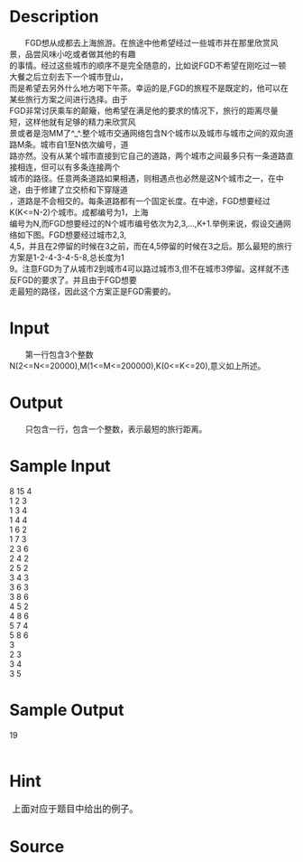 
# Description

<div class="content"><p>　　FGD想从成都去上海旅游。在旅途中他希望经过一些城市并在那里欣赏风景，品尝风味小吃或者做其他的有趣<br/>
的事情。经过这些城市的顺序不是完全随意的，比如说FGD不希望在刚吃过一顿大餐之后立刻去下一个城市登山，<br/>
而是希望去另外什么地方喝下午茶。幸运的是,FGD的旅程不是既定的，他可以在某些旅行方案之间进行选择。由于<br/>
FGD非常讨厌乘车的颠簸，他希望在满足他的要求的情况下，旅行的距离尽量短，这样他就有足够的精力来欣赏风<br/>
景或者是泡MM了^_^.整个城市交通网络包含N个城市以及城市与城市之间的双向道路M条。城市自1至N依次编号，道<br/>
路亦然。没有从某个城市直接到它自己的道路，两个城市之间最多只有一条道路直接相连，但可以有多条连接两个<br/>
城市的路径。任意两条道路如果相遇，则相遇点也必然是这N个城市之一，在中途，由于修建了立交桥和下穿隧道<br/>
，道路是不会相交的。每条道路都有一个固定长度。在中途，FGD想要经过K(K&lt;=N-2)个城市。成都编号为1，上海<br/>
编号为N,而FGD想要经过的N个城市编号依次为2,3,…,K+1.举例来说，假设交通网络如下图。FGD想要经过城市2,3,<br/>
4,5，并且在2停留的时候在3之前，而在4,5停留的时候在3之后。那么最短的旅行方案是1-2-4-3-4-5-8,总长度为1<br/>
9。注意FGD为了从城市2到城市4可以路过城市3,但不在城市3停留。这样就不违反FGD的要求了。并且由于FGD想要<br/>
走最短的路径，因此这个方案正是FGD需要的。</p></div>

# Input

<div class="content"><p>　　第一行包含3个整数N(2&lt;=N&lt;=20000),M(1&lt;=M&lt;=200000),K(0&lt;=K&lt;=20),意义如上所述。</p></div>

# Output

<div class="content"><p>　　只包含一行，包含一个整数，表示最短的旅行距离。</p></div>

# Sample Input

<div class="content"><span class="sampledata">8 15 4<br/>
1 2 3<br/>
1 3 4<br/>
1 4 4<br/>
1 6 2<br/>
1 7 3<br/>
2 3 6<br/>
2 4 2<br/>
2 5 2<br/>
3 4 3<br/>
3 6 3<br/>
3 8 6<br/>
4 5 2<br/>
4 8 6<br/>
5 7 4<br/>
5 8 6<br/>
3<br/>
2 3<br/>
3 4<br/>
3 5</span></div>

# Sample Output

<div class="content"><span class="sampledata">19<br/>
<br/>
</span></div>

# Hint

<div class="content"><p></p><p><span style="font-size: medium;"><img border="0" alt="" src="/source/bzoj/1097/img/aHR0cHM6Ly9seWRzeS5jb20vSnVkZ2VPbmxpbmUvaW1hZ2VzLzEwOTcuanBn.jpg"/> 上面对应于题目中给出的例子。</span></p><p></p></div>

# Source

<div class="content"><p><a href="problemset.php?search="></a></p></div>

